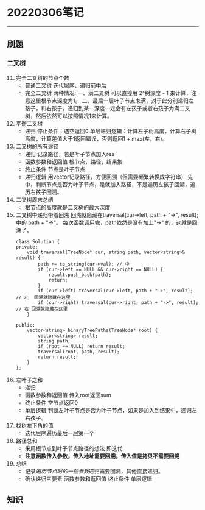 # 20220306笔记

***

## 刷题
### 二叉树
11. 完全二叉树的节点个数
    * 普通二叉树  迭代层序，递归前中后
    * 完全二叉树 
        两种情况:
        一、满二叉树 可以直接用 2^树深度 - 1 来计算，注意这里根节点深度为1。
        二、最后一层叶子节点未满，对于此分别递归左孩子，和右孩子，递归到某一深度一定会有左孩子或者右孩子为满二叉树，然后依然可以按照情况1来计算。
12. 平衡二叉树
    * 递归
        停止条件：遇空返回0
        单层递归逻辑：计算左子树高度，计算右子树高度，计算差值大于1返回错误，否则返回1 + max(左，右)。  
13. 二叉树的所有途径
    * 递归
  记录路径，若是叶子节点加入res
    * 函数参数和返回值
  根节点，路径，结果集
    * 终止条件
  节点是叶子节点
    * 递归逻辑
  用vector记录路径，方便回溯（但需要频繁转换成字符串）
    先中，判断节点是否为叶子节点，是就加入路径，不是遍历左孩子回溯，遍历右孩子回溯。
14. 二叉树周末总结
    * 根节点的高度就是二叉树的最大深度
15. 二叉树中递归带着回溯
    回溯就隐藏在traversal(cur->left, path + "->", result);中的 path + "->"。 每次函数调用完，path依然是没有加上"->" 的，这就是回溯了。
    ```
    class Solution {
    private:
        void traversal(TreeNode* cur, string path, vector<string>& result) {
            path += to_string(cur->val); // 中
            if (cur->left == NULL && cur->right == NULL) {
                result.push_back(path);
                return;
            }
            if (cur->left) traversal(cur->left, path + "->", result); // 左  回溯就隐藏在这里
            if (cur->right) traversal(cur->right, path + "->", result); // 右 回溯就隐藏在这里
        }

    public:
        vector<string> binaryTreePaths(TreeNode* root) {
            vector<string> result;
            string path;
            if (root == NULL) return result;
            traversal(root, path, result);
            return result;
        }
    };
    ```
16. 左叶子之和
    * 递归
    * 函数参数和返回值
  传入root返回sum
    * 终止条件
    空节点返回0
    * 单层逻辑
    判断左叶子节点是否为叶子节点，如果是加入到结果中，递归左右孩子。
17. 找树左下角的值
    * 迭代层序遍历最后一层第一个
18. 路径总和
    * 采用根节点到叶子节点路径的想法 即迭代
    * **注意函数传入参数，传入地址需要回溯，传入值是拷贝不需要回溯**
19. 总结
    * 记录*遍历节点时的一些参数*递归需要回溯，其他直接递归。
    * 确认递归三要素
    函数参数和返回值
    终止条件
    单层逻辑

## 知识

